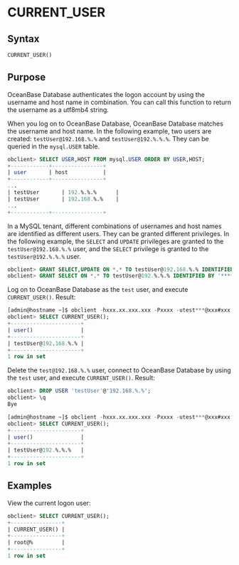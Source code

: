 # CURRENT_USER

## Syntax

```sql
CURRENT_USER()
```

## Purpose

OceanBase Database authenticates the logon account by using the username and host name in combination. You can call this function to return the username as a utf8mb4 string.

When you log on to OceanBase Database, OceanBase Database matches the username and host name. In the following example, two users are created: `testUser@192.168.%.%` and `testUser@192.%.%.%`. They can be queried in the `mysql.USER` table.

```sql
obclient> SELECT USER,HOST FROM mysql.USER ORDER BY USER,HOST;
+------------+----------------+
| user       | host           |
+------------+----------------+
...
| testUser       | 192.%.%.%      |
| testUser       | 192.168.%.%    |
...
+------------+----------------+
```

In a MySQL tenant, different combinations of usernames and host names are identified as different users. They can be granted different privileges. In the following example, the `SELECT` and `UPDATE` privileges are granted to the `testUser@192.168.%.%` user, and the `SELECT` privilege is granted to the `testUser@192.%.%.%` user.

```sql
obclient> GRANT SELECT,UPDATE ON *.* TO testUser@192.168.%.% IDENTIFIED BY '******';
obclient> GRANT SELECT ON *.* TO testUser@192.%.%.% IDENTIFIED BY '******';
```

Log on to OceanBase Database as the `test` user, and execute `CURRENT_USER()`. Result:

```sql
[admin@hostname ~]$ obclient -hxxx.xx.xxx.xxx -Pxxxx -utest***@xxx#xxx -p
obclient> SELECT CURRENT_USER();
+----------------------+
| user()               |
+----------------------+
| testUser@192.168.%.% |
+----------------------+
1 row in set
```

Delete the `test@192.168.%.%` user, connect to OceanBase Database by using the `test` user, and execute `CURRENT_USER()`. Result:

```sql
obclient> DROP USER 'testUser'@'192.168.%.%';
obclient> \q
Bye

[admin@hostname ~]$ obclient -hxxx.xx.xxx.xxx -Pxxxx -utest***@xxx#xxx -p
obclient> SELECT CURRENT_USER();
+----------------------+
| user()               |
+----------------------+
| testUser@192.%.%.%   |
+----------------------+
1 row in set
```

## Examples

View the current logon user:

```sql
obclient> SELECT CURRENT_USER();
+----------------+
| CURRENT_USER() |
+----------------+
| root@%         |
+----------------+
1 row in set
```
